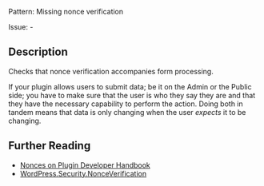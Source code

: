 Pattern: Missing nonce verification

Issue: -

## Description

Checks that nonce verification accompanies form processing.

If your plugin allows users to submit data; be it on the Admin or the Public side; you have to make sure that the user is who they say they are and that they have the necessary capability to perform the action. Doing both in tandem means that data is only changing when the user _expects_ it to be changing.

## Further Reading

* [Nonces on Plugin Developer Handbook](https://developer.wordpress.org/plugins/security/nonces)
* [WordPress.Security.NonceVerification](https://github.com/WordPress/WordPress-Coding-Standards/tree/develop/WordPress/Sniffs/Security/NonceVerificationSniff.php)